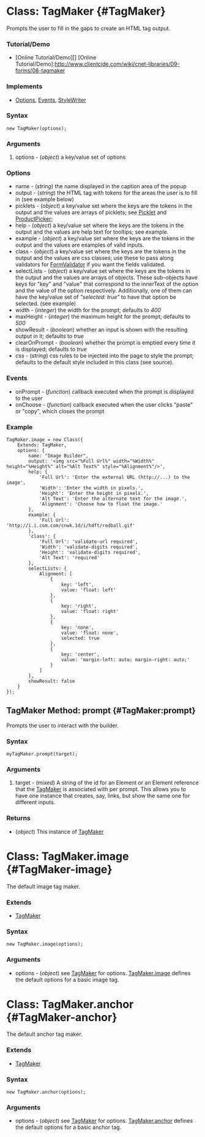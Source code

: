 Class: TagMaker {#TagMaker}
===========================

Prompts the user to fill in the gaps to create an HTML tag output.

### Tutorial/Demo

* [Online Tutorial/Demo][]
[Online Tutorial/Demo]:http://www.clientcide.com/wiki/cnet-libraries/09-forms/08-tagmaker

### Implements

* [Options][], [Events][], [StyleWriter][]

### Syntax

	new TagMaker(options);

### Arguments

1. options - (*object*) a key/value set of options

### Options

* name - (*string*) the name displayed in the caption area of the popup
* output - (*string*) the HTML tag with tokens for the areas the user is to fill in (see example below)
* picklets - (*object*) a key/value set where the keys are the tokens in the output and the values are arrays of picklets; see [Picklet][] and [ProductPicker][];
* help - (*object*) a key/value set where the keys are the tokens in the output and the values are help text for tooltips; see example.
* example - (*object*) a key/value set where the keys are the tokens in the output and the values are examples of valid inputs.
* class - (*object*) a key/value set where the keys are the tokens in the output and the values are css classes; use these to pass along validators for [FormValidator][] if you want the fields validated.
* selectLists - (*object*) a key/value set where the keys are the tokens in the output and the values are arrays of objects. These sub-objects have keys for "key" and "value" that correspond to the innerText of the option and the value of the option respectively. Additionally, one of them can have the key/value set of *"selected: true"* to have that option be selected. (see example)
* width - (*integer*) the width for the prompt; defaults to *400*
* maxHeight - (*integer*) the maximum height for the prompt; defaults to *500*
* showResult - (*boolean*) whether an input is shown with the resulting output in it; defaults to *true*
* clearOnPrompt - (*boolean*) whether the prompt is emptied every time it is displayed; defaults to *true*
* css - (*string*) css rules to be injected into the page to style the prompt; defaults to the default style included in this class (see source).

### Events

* onPrompt - (*function*) callback executed when the prompt is displayed to the user
* onChoose - (*function*) callback executed when the user clicks "paste" or "copy", which closes the prompt

### Example

	TagMaker.image = new Class({
		Extends: TagMaker,
		options: {
			name: "Image Builder",
			output: '<img src="%Full Url%" width="%Width%" height="%Height%" alt="%Alt Text%" style="%Alignment%"/>',
			help: {
				'Full Url': 'Enter the external URL (http://...) to the image',
				'Width': 'Enter the width in pixels.',
				'Height': 'Enter the height in pixels.',
				'Alt Text': 'Enter the alternate text for the image.',
				'Alignment': 'Choose how to float the image.'
			},
			example: {
				'Full Url': 'http://i.i.com.com/cnwk.1d/i/hdft/redball.gif'
			},
			'class': {
				'Full Url': 'validate-url required',
				'Width': 'validate-digits required',
				'Height': 'validate-digits required',
				'Alt Text': 'required'
			},
			selectLists: {
				Alignment: [
					{
						key: 'left',
						value: 'float: left'
					},
					{
						key: 'right',
						value: 'float: right'
					},
					{
						key: 'none',
						value: 'float: none',
						selected: true
					},
					{
						key: 'center',
						value: 'margin-left: auto; margin-right: auto;'
					}
				]		
			},
			showResult: false
		}
	});


TagMaker Method: prompt {#TagMaker:prompt}
------------------------------------------

Prompts the user to interact with the builder.

### Syntax

	myTagMaker.prompt(target);

### Arguments

1. target - (*mixed*) A string of the id for an Element or an Element reference that the [TagMaker][] is associated with per prompt. This allows you to have one instance that creates, say, links, but show the same one for different inputs.

### Returns

* (*object*) This instance of [TagMaker][]

Class: TagMaker.image {#TagMaker-image}
=======================================

The default image tag maker.

### Extends

* [TagMaker][]

### Syntax

	new TagMaker.image(options);

### Arguments

* options - (*object*) see [TagMaker][] for options. [TagMaker.image][] defines the default options for a basic image tag.

Class: TagMaker.anchor {#TagMaker-anchor}
=========================================

The default anchor tag maker.

### Extends

* [TagMaker][]

### Syntax

	new TagMaker.anchor(options);

### Arguments

* options - (*object*) see [TagMaker][] for options. [TagMaker.anchor][] defines the default options for a basic anchor tag.



[TagMaker]: #TagMaker
[TagMaker.anchor]: #TagMaker-anchor
[TagMaker.image]: #TagMaker-image
[Picklet]: /docs/Forms/ProductPicker#Picklet
[ProductPicker]: /docs/Forms/ProductPicker#ProductPicker
[FormValidator]: /docs/Forms/FormValidator
[StyleWriter]: /docs/UI/StyleWriter
[Options]: http://www.mootools.net/docs/core/Class/Class.Extras#Options
[Events]: http://www.mootools.net/docs/core/Class/Class.Extras#Events

